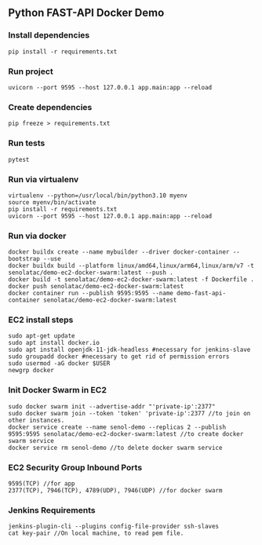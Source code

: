## Python FAST-API Docker Demo
### Install dependencies
```
pip install -r requirements.txt
```

### Run project
```
uvicorn --port 9595 --host 127.0.0.1 app.main:app --reload
```

### Create dependencies
```
pip freeze > requirements.txt  
```

### Run tests
```
pytest  
```

### Run via virtualenv
```
virtualenv --python=/usr/local/bin/python3.10 myenv
source myenv/bin/activate
pip install -r requirements.txt
uvicorn --port 9595 --host 127.0.0.1 app.main:app --reload
```

### Run via docker
```
docker buildx create --name mybuilder --driver docker-container --bootstrap --use
docker buildx build --platform linux/amd64,linux/arm64,linux/arm/v7 -t senolatac/demo-ec2-docker-swarm:latest --push .
docker build -t senolatac/demo-ec2-docker-swarm:latest -f Dockerfile .
docker push senolatac/demo-ec2-docker-swarm:latest
docker container run --publish 9595:9595 --name demo-fast-api-container senolatac/demo-ec2-docker-swarm:latest
```

### EC2 install steps
```
sudo apt-get update
sudo apt install docker.io
sudo apt install openjdk-11-jdk-headless #necessary for jenkins-slave
sudo groupadd docker #necessary to get rid of permission errors 
sudo usermod -aG docker $USER
newgrp docker
```

### Init Docker Swarm in EC2
```
sudo docker swarm init --advertise-addr "'private-ip':2377"
sudo docker swarm join --token 'token' 'private-ip':2377 //to join on other instances.
docker service create --name senol-demo --replicas 2 --publish 9595:9595 senolatac/demo-ec2-docker-swarm:latest //to create docker swarm service
docker service rm senol-demo //to delete docker swarm service
```

### EC2 Security Group Inbound Ports
```
9595(TCP) //for app
2377(TCP), 7946(TCP), 4789(UDP), 7946(UDP) //for docker swarm
```

### Jenkins Requirements
```
jenkins-plugin-cli --plugins config-file-provider ssh-slaves
cat key-pair //On local machine, to read pem file.
```
